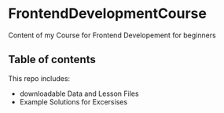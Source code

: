 # FrontendDevelopmentCourse
Content of my Course for Frontend Developement for beginners

## Table of contents
This repo includes:
- downloadable Data and Lesson Files
- Example Solutions for Excersises